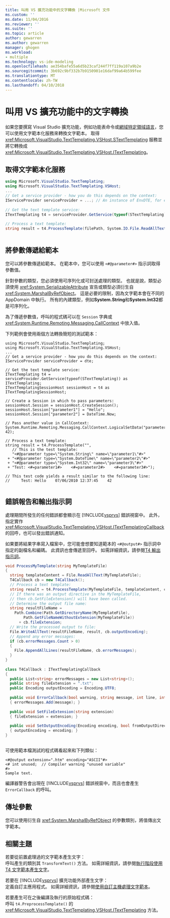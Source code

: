 ```yaml
---
title: 叫用 VS 擴充功能中的文字轉換 |Microsoft 文件
ms.custom: ''
ms.date: 11/04/2016
ms.reviewer: ''
ms.suite: ''
ms.topic: article
author: gewarren
ms.author: gewarren
manager: ghogen
ms.workload:
- multiple
ms.technology: vs-ide-modeling
ms.openlocfilehash: ae354bafe55a6d5b23caf244f7ff119a107a9b2e
ms.sourcegitcommit: 3b692c9bf332b7b9150901e16daf99a64b599fee
ms.translationtype: MT
ms.contentlocale: zh-TW
ms.lasthandoff: 04/10/2018
---
```

# <a name="invoking-text-transformation-in-a-vs-extension"></a>叫用 VS 擴充功能中的文字轉換
如果您要撰寫 Visual Studio 擴充功能，例如功能表命令或[網域特定領域語言](../modeling/modeling-sdk-for-visual-studio-domain-specific-languages.md)，您可以使用文字範本化服務來轉換文字範本。 取得 <xref:Microsoft.VisualStudio.TextTemplating.VSHost.STextTemplating> 服務並將它轉換成  <xref:Microsoft.VisualStudio.TextTemplating.VSHost.ITextTemplating>。  
  
## <a name="getting-the-text-templating-service"></a>取得文字範本化服務  
  
```csharp  
using Microsoft.VisualStudio.TextTemplating;  
using Microsoft.VisualStudio.TextTemplating.VSHost;  
...  
// Get a service provider - how you do this depends on the context:  
IServiceProvider serviceProvider = ...; // An instance of EnvDTE, for example   
  
// Get the text template service:  
ITextTemplating t4 = serviceProvider.GetService(typeof(STextTemplating)) as ITextTemplating;  
  
// Process a text template:  
string result = t4.ProcessTemplate(filePath, System.IO.File.ReadAllText(filePath));  
  
```  
  
## <a name="passing-parameters-to-the-template"></a>將參數傳遞給範本  
 您可以將參數傳遞給範本。 在範本中，您可以使用 `<#@parameter#>` 指示詞取得參數值。  
  
 針對參數的類型，您必須使用可序列化或可封送處理的類型。 也就是說，類型必須使用 <xref:System.SerializableAttribute> 宣告或類型必須衍生自 <xref:System.MarshalByRefObject>。 這是必要的限制，因為文字範本會在不同的 AppDomain 中執行。 所有的內建類型，例如**System.String**和**System.Int32**都是可序列化。  
  
 為了傳遞參數值，呼叫的程式碼可以在 `Session` 字典或 <xref:System.Runtime.Remoting.Messaging.CallContext> 中放入值。  
  
 下列範例會使用兩個方法轉換簡短的測試範本：  
  
```  
using Microsoft.VisualStudio.TextTemplating;  
using Microsoft.VisualStudio.TextTemplating.VSHost;  
...  
// Get a service provider - how you do this depends on the context:  
IServiceProvider serviceProvider = dte;   
  
// Get the text template service:  
ITextTemplating t4 = serviceProvider.GetService(typeof(STextTemplating)) as ITextTemplating;  
ITextTemplatingSessionHost sessionHost = t4 as ITextTemplatingSessionHost;  
  
// Create a Session in which to pass parameters:  
sessionHost.Session = sessionHost.CreateSession();  
sessionHost.Session["parameter1"] = "Hello";  
sessionHost.Session["parameter2"] = DateTime.Now;  
  
// Pass another value in CallContext:  
System.Runtime.Remoting.Messaging.CallContext.LogicalSetData("parameter3", 42);  
  
// Process a text template:  
string result = t4.ProcessTemplate("",  
   // This is the test template:  
   "<#@parameter type=\"System.String\" name=\"parameter1\"#>"  
 + "<#@parameter type=\"System.DateTime\" name=\"parameter2\"#>"  
 + "<#@parameter type=\"System.Int32\" name=\"parameter3\"#>"  
 + "Test: <#=parameter1#>    <#=parameter2#>    <#=parameter3#>");  
  
// This test code yields a result similar to the following line:  
//     Test: Hello    07/06/2010 12:37:45    42  
  
```  
  
## <a name="error-reporting-and-the-output-directive"></a>錯誤報告和輸出指示詞  
 處理期間所發生的任何錯誤都會顯示在 [!INCLUDE[vsprvs](../code-quality/includes/vsprvs_md.md)] 錯誤視窗中。 此外，指定實作 <xref:Microsoft.VisualStudio.TextTemplating.VSHost.ITextTemplatingCallback> 的回呼，也可以發出錯誤通知。  
  
 如果要將結果字串寫入檔案中，您可能會想要知道範本的 `<#@output#>` 指示詞中指定的副檔名和編碼。 此資訊也會傳遞至回呼。 如需詳細資訊，請參閱[T4 輸出指示詞](../modeling/t4-output-directive.md)。  
  
```csharp  
void ProcessMyTemplate(string MyTemplateFile)  
{  
  string templateContent = File.ReadAllText(MyTemplateFile);  
  T4Callback cb = new T4Callback();  
  // Process a text template:  
  string result = t4.ProcessTemplate(MyTemplateFile, templateContent, cb);  
  // If there was an output directive in the MyTemplateFile,  
  // then cb.SetFileExtension() will have been called.  
  // Determine the output file name:  
  string resultFileName =   
    Path.Combine(Path.GetDirectoryName(MyTemplateFile),   
        Path.GetFileNameWithoutExtension(MyTemplateFile))   
      + cb.fileExtension;  
  // Write the processed output to file:  
  File.WriteAllText(resultFileName, result, cb.outputEncoding);  
  // Append any error messages:  
  if (cb.errorMessages.Count > 0)  
  {  
    File.AppendAllLines(resultFileName, cb.errorMessages);  
  }  
}  
  
class T4Callback : ITextTemplatingCallback  
{  
  public List<string> errorMessages = new List<string>();  
  public string fileExtension = ".txt";  
  public Encoding outputEncoding = Encoding.UTF8;  
  
  public void ErrorCallback(bool warning, string message, int line, int column)  
  { errorMessages.Add(message); }  
  
  public void SetFileExtension(string extension)  
  { fileExtension = extension; }  
  
  public void SetOutputEncoding(Encoding encoding, bool fromOutputDirective)  
  { outputEncoding = encoding; }  
}  
  
```  
  
 可使用範本檔測試的程式碼看起來和下列類似：  
  
```  
<#@output extension=".htm" encoding="ASCII"#>  
<# int unused;  // Compiler warning "unused variable"  
#>  
Sample text.  
```  
  
 編譯器警告會出現在 [!INCLUDE[vsprvs](../code-quality/includes/vsprvs_md.md)] 錯誤視窗中，而且也會產生 `ErrorCallback` 的呼叫。  
  
## <a name="reference-parameters"></a>傳址參數  
 您可以使用衍生自 <xref:System.MarshalByRefObject> 的參數類別，將值傳出文字範本。  
  
## <a name="related-topics"></a>相關主題  
 若要從前置處理過的文字範本產生文字：  
 呼叫產生的類別其 `TransformText()` 方法。 如需詳細資訊，請參閱[執行階段使用 T4 文字範本產生文字](../modeling/run-time-text-generation-with-t4-text-templates.md)。  
  
 若要在 [!INCLUDE[vsprvs](../code-quality/includes/vsprvs_md.md)] 擴充功能外部產生文字：  
 定義自訂主應用程式。 如需詳細資訊，請參閱[使用自訂主機處理文字範本](../modeling/processing-text-templates-by-using-a-custom-host.md)。  
  
 若要產生可在之後編譯及執行的原始程式碼：  
 呼叫 `t4.PreprocessTemplate()` 的 <xref:Microsoft.VisualStudio.TextTemplating.VSHost.ITextTemplating> 方法。

